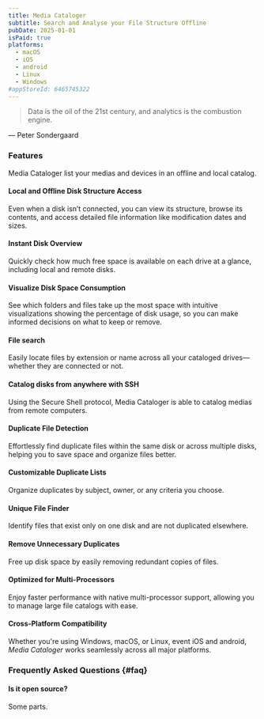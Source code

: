 ```yaml
---
title: Media Cataloger
subtitle: Search and Analyse your File Structure Offline
pubDate: 2025-01-01
isPaid: true
platforms:
  - macOS
  - iOS
  - android
  - Linux
  - Windows
#appStoreId: 6465745322
---
```


> Data is the oil of the 21st century, and analytics is the combustion engine.

— Peter Sondergaard

### Features

Media Cataloger list your medias and devices in an offline and local catalog.

#### Local and Offline Disk Structure Access

Even when a disk isn’t connected, you can view its structure, browse its contents, and access detailed file information like modification dates and sizes.

#### Instant Disk Overview

Quickly check how much free space is available on each drive at a glance, including local and remote disks.

#### Visualize Disk Space Consumption

See which folders and files take up the most space with intuitive visualizations showing the percentage of disk usage, so you can make informed decisions on what to keep or remove.

#### File search

Easily locate files by extension or name across all your cataloged drives—whether they are connected or not.

#### Catalog disks from anywhere with SSH

Using the Secure Shell protocol, Media Cataloger is able to catalog medias from remote computers.

#### Duplicate File Detection

Effortlessly find duplicate files within the same disk or across multiple disks, helping you to save space and organize files better.

#### Customizable Duplicate Lists

Organize duplicates by subject, owner, or any criteria you choose.

#### Unique File Finder

Identify files that exist only on one disk and are not duplicated elsewhere.

#### Remove Unnecessary Duplicates

Free up disk space by easily removing redundant copies of files.

#### Optimized for Multi-Processors

Enjoy faster performance with native multi-processor support, allowing you to manage large file catalogs with ease.

#### Cross-Platform Compatibility

Whether you're using Windows, macOS, or Linux, event iOS and android, <em>Media Cataloger</em> works seamlessly across all major platforms.

### Frequently Asked Questions {#faq}

#### Is it open source?

Some parts.
